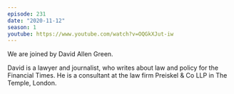 ```yaml
---
episode: 231
date: "2020-11-12"
season: 1
youtube: https://www.youtube.com/watch?v=OQGkXJut-iw
---
```

We are joined by David Allen Green.

David is a lawyer and journalist, who writes about law and policy for the Financial Times. He is a consultant at the law firm Preiskel & Co LLP in The Temple, London.
